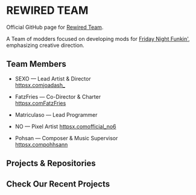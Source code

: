 
# REWIRED TEAM

Official GitHub page for [Rewired Team](httpsgamebanana.comstudios38077).

A Team of modders focused on developing mods for [Friday Night Funkin'](httpsgithub.comFunkinCrewFunkin), emphasizing creative direction.  

## Team Members

- SEXO — Lead Artist & Director  
  [httpsx.comjoadash_](httpsx.comjoadash_)

- FatzFries — Co-Director & Charter  
  [httpsx.comFatzFries](httpsx.comFatzFries)

- Matriculaso — Lead Programmer  

- NO — Pixel Artist
  [httpsx.comofficial_no6](httpsx.comofficial_no6)

- Pohsan — Composer & Music Supervisor  
  [httpsx.compohhsann](httpsx.compohhsann)

## Projects & Repositories

## Check Our Recent Projects


